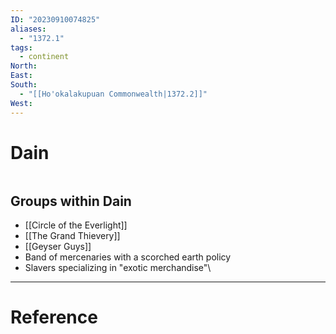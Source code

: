 ```yaml
---
ID: "20230910074825"
aliases:
  - "1372.1"
tags:
  - continent
North: 
East: 
South:
  - "[[Ho'okalakupuan Commonwealth|1372.2]]"
West:
---
```

# Dain

```toc
```

## Groups within Dain

- [[Circle of the Everlight]]
- [[The Grand Thievery]]
- [[Geyser Guys]]
- Band of mercenaries with a scorched earth policy
- Slavers specializing in "exotic merchandise"\

---

# Reference
